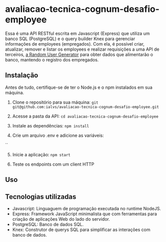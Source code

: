 # avaliacao-tecnica-cognum-desafio-employee

Essa é uma API RESTful escrita em Javascript (Express) que utiliza um banco SQL (PostgreSQL) e o query builder Knex para gerenciar informações de employees (empregados). Com ela, é possível criar, atualizar, remover e listar os employees e realizar requisições a uma API de terceiros, [a Random User Generator](https://randomuser.me/) para obter dados que alimentarão o banco, mantendo o registro dos empregados.

## Instalação

Antes de tudo, certifique-se de ter o Node.js e o npm instalados em sua máquina.

1. Clone o repositório para sua máquina:
`git git@github.com:ialvs/avaliacao-tecnica-cognum-desafio-employee.git `

2. Acesse a pasta da API:
`cd avaliacao-tecnica-cognum-desafio-employee`

3. Instale as dependências:
`npm install`

4. Crie um arquivo .env e adicione as variáveis:

``

5. Inicie a aplicação:
`npm start`

6. Teste os endpoints com um client HTTP

## Uso

## Tecnologias utilizadas

- Javascript: Linguaguem de programação executada no runtime NodeJS.
- Express: Framework JavaScript minimalista que com ferramentas para criação de aplicações Web do lado do servidor.
- PostgreSQL: Banco de dados SQL.
- Knex: Construtor de querys SQL para simplificar as interações com banco de dados.
